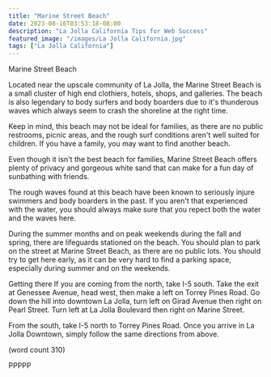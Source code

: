 ```yaml
---
title: "Marine Street Beach"
date: 2023-08-16T03:53:18-08:00
description: "La Jolla California Tips for Web Success"
featured_image: "/images/La Jolla California.jpg"
tags: ["La Jolla California"]
---
```


Marine Street Beach

Located near the upscale community of La Jolla, the
Marine Street Beach is a small cluster of high end
clothiers, hotels, shops, and galleries.  The 
beach is also legendary to body surfers and body
boarders due to it's thunderous waves which always
seem to crash the shoreline at the right time.

Keep in mind, this beach may not be ideal for 
families, as there are no public restrooms, picnic
areas, and the rough surf conditions aren't well
suited for children.  If you have a family, you may
want to find another beach.

Even though it isn't the best beach for families,
Marine Street Beach offers plenty of privacy and
gorgeous white sand that can make for a fun day
of sunbathing with friends.  

The rough waves found at this beach have been 
known to seriously injure swimmers and body boarders
in the past.  If you aren't that experienced with
the water, you should always make sure that you
repect both the water and the waves here.

During the summer months and on peak weekends during
the fall and spring, there are lifeguards stationed
on the beach.  You should plan to park on the 
street at Marine Street Beach, as there are no
public lots.  You should try to get here early,
as it can be very hard to find a parking space,
especially during summer and on the weekends.

Getting there
If you are coming from the north, take I-5 south.
Take the exit at Genessee Avenue, head west, then
make a left on Torrey Pines Road.  Go down the
hill into downtown La Jolla, turn left on Girad
Avenue then right on Pearl Street.  Turn left at
La Jolla Boulevard then right on Marine Street.

From the south, take I-5 north to Torrey Pines
Road.  Once you arrive in La Jolla Downtown, 
simply follow the same directions from above.

(word count 310)

PPPPP
